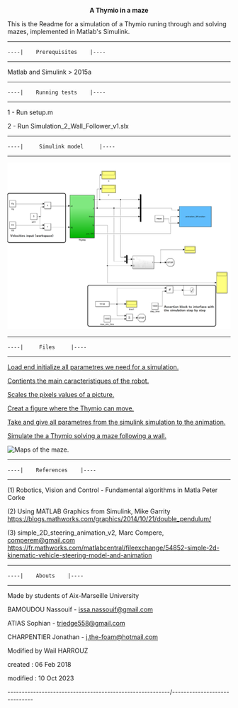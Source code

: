 <p align="center">
  <strong>A Thymio in a maze</strong>
</p>

This is the Readme for a simulation of a Thymio runing through and solving mazes,   implemented in Matlab's Simulink.



 -------------------------------------
    ----|    Prerequisites    |----   
 -------------------------------------

   Matlab and Simulink > 2015a


 -------------------------------------
    ----|    Running tests    |----   
 -------------------------------------

   1 - Run setup.m

   2 - Run Simulation_2_Wall_Follower_v1.slx


 --------------------------------------
    ----|     Simulink model     |----   
 --------------------------------------

 ![Architecture of the simulation](./Overall_arch.PNG)



 --------------------------------------
    ----|     Files     |----   
 --------------------------------------

   [Load end initialize all parametres we need for a simulation.](./setup.m) 

   [Contients the main caracteristiques of the robot.](constante.m)

   [Scales the pixels values of a picture.](thresholding_image.m)

   [Creat a figure where the Thymio can move.](animation.m)

   [Take and give all parametres from the simulink simulation to the animation.](animation_SFunction.m)

   [Simulate the a Thymio solving a maze following a wall. ](Simulation_2_Wall_Follower_v1.m)


   ![Maps of the maze.](./maze)


 
 ----------------------------------
    ----|    References    |----   
 ----------------------------------

 (1) Robotics, Vision and Control - Fundamental algorithms in Matla Peter Corke

 (2) Using MATLAB Graphics from Simulink, Mike Garrity
     https://blogs.mathworks.com/graphics/2014/10/21/double_pendulum/

 (3) simple_2D_steering_animation_v2, Marc Compere, comperem@gmail.com
     https://fr.mathworks.com/matlabcentral/fileexchange/54852-simple-2d-kinematic-vehicle-steering-model-and-animation


 -------------------------------
    ----|    Abouts    |----   
 -------------------------------

Made by students of Aix-Marseille University

BAMOUDOU Nassouif - issa.nassouif@gmail.com

ATIAS Sophian - triedge558@gmail.com

CHARPENTIER Jonathan - j.the-foam@hotmail.com

Modified by Wail HARROUZ

created  : 06 Feb 2018

modified : 10 Oct 2023


 -----------------------------\----------------------------/-----------------------------